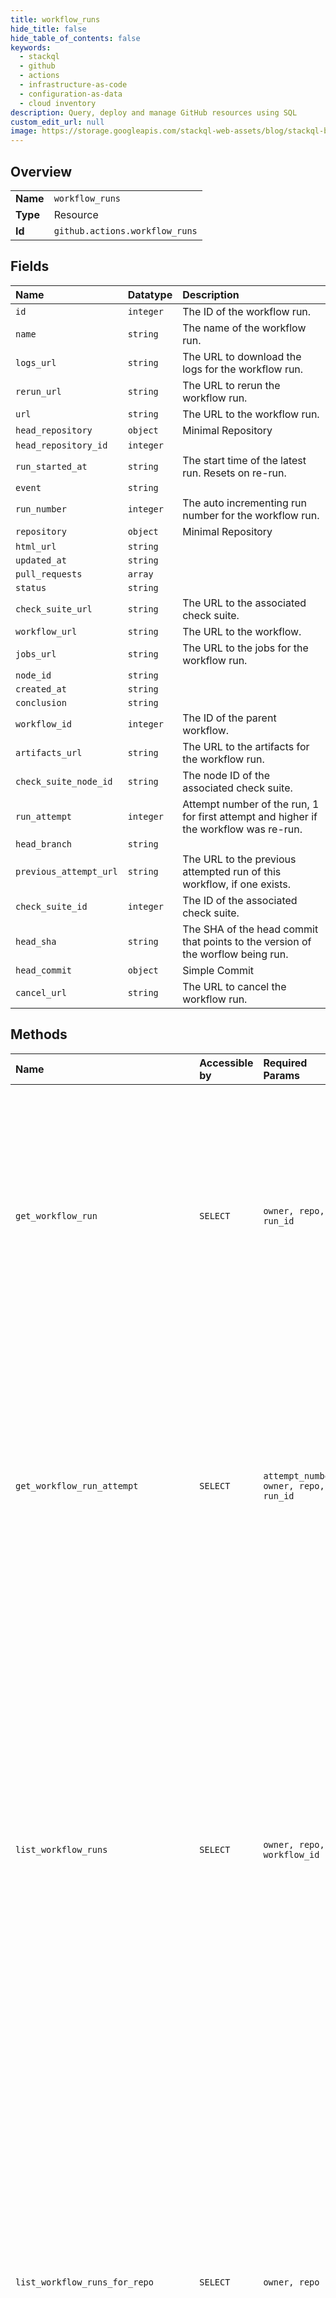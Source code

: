```yaml
---
title: workflow_runs
hide_title: false
hide_table_of_contents: false
keywords:
  - stackql
  - github
  - actions
  - infrastructure-as-code
  - configuration-as-data
  - cloud inventory
description: Query, deploy and manage GitHub resources using SQL
custom_edit_url: null
image: https://storage.googleapis.com/stackql-web-assets/blog/stackql-blog-post-featured-image.png
---
```

  
    

## Overview
<table><tbody>
<tr><td><b>Name</b></td><td><code>workflow_runs</code></td></tr>
<tr><td><b>Type</b></td><td>Resource</td></tr>
<tr><td><b>Id</b></td><td><code>github.actions.workflow_runs</code></td></tr>
</tbody></table>

## Fields
| Name | Datatype | Description |
|:-----|:---------|:------------|
| `id` | `integer` | The ID of the workflow run. |
| `name` | `string` | The name of the workflow run. |
| `logs_url` | `string` | The URL to download the logs for the workflow run. |
| `rerun_url` | `string` | The URL to rerun the workflow run. |
| `url` | `string` | The URL to the workflow run. |
| `head_repository` | `object` | Minimal Repository |
| `head_repository_id` | `integer` |  |
| `run_started_at` | `string` | The start time of the latest run. Resets on re-run. |
| `event` | `string` |  |
| `run_number` | `integer` | The auto incrementing run number for the workflow run. |
| `repository` | `object` | Minimal Repository |
| `html_url` | `string` |  |
| `updated_at` | `string` |  |
| `pull_requests` | `array` |  |
| `status` | `string` |  |
| `check_suite_url` | `string` | The URL to the associated check suite. |
| `workflow_url` | `string` | The URL to the workflow. |
| `jobs_url` | `string` | The URL to the jobs for the workflow run. |
| `node_id` | `string` |  |
| `created_at` | `string` |  |
| `conclusion` | `string` |  |
| `workflow_id` | `integer` | The ID of the parent workflow. |
| `artifacts_url` | `string` | The URL to the artifacts for the workflow run. |
| `check_suite_node_id` | `string` | The node ID of the associated check suite. |
| `run_attempt` | `integer` | Attempt number of the run, 1 for first attempt and higher if the workflow was re-run. |
| `head_branch` | `string` |  |
| `previous_attempt_url` | `string` | The URL to the previous attempted run of this workflow, if one exists. |
| `check_suite_id` | `integer` | The ID of the associated check suite. |
| `head_sha` | `string` | The SHA of the head commit that points to the version of the worflow being run. |
| `head_commit` | `object` | Simple Commit |
| `cancel_url` | `string` | The URL to cancel the workflow run. |
## Methods
| Name | Accessible by | Required Params | Description |
|:-----|:--------------|:----------------|:------------|
| `get_workflow_run` | `SELECT` | `owner, repo, run_id` | Gets a specific workflow run. Anyone with read access to the repository can use this endpoint. If the repository is private you must use an access token with the `repo` scope. GitHub Apps must have the `actions:read` permission to use this endpoint. |
| `get_workflow_run_attempt` | `SELECT` | `attempt_number, owner, repo, run_id` | Gets a specific workflow run attempt. Anyone with read access to the repository<br />can use this endpoint. If the repository is private you must use an access token<br />with the `repo` scope. GitHub Apps must have the `actions:read` permission to<br />use this endpoint. |
| `list_workflow_runs` | `SELECT` | `owner, repo, workflow_id` | List all workflow runs for a workflow. You can replace `workflow_id` with the workflow file name. For example, you could use `main.yaml`. You can use parameters to narrow the list of results. For more information about using parameters, see [Parameters](https://docs.github.com/rest/overview/resources-in-the-rest-api#parameters).<br /><br />Anyone with read access to the repository can use this endpoint. If the repository is private you must use an access token with the `repo` scope. |
| `list_workflow_runs_for_repo` | `SELECT` | `owner, repo` | Lists all workflow runs for a repository. You can use parameters to narrow the list of results. For more information about using parameters, see [Parameters](https://docs.github.com/rest/overview/resources-in-the-rest-api#parameters).<br /><br />Anyone with read access to the repository can use this endpoint. If the repository is private you must use an access token with the `repo` scope. GitHub Apps must have the `actions:read` permission to use this endpoint. |
| `delete_workflow_run` | `DELETE` | `owner, repo, run_id` | Delete a specific workflow run. Anyone with write access to the repository can use this endpoint. If the repository is<br />private you must use an access token with the `repo` scope. GitHub Apps must have the `actions:write` permission to use<br />this endpoint. |
| `cancel_workflow_run` | `EXEC` | `owner, repo, run_id` | Cancels a workflow run using its `id`. You must authenticate using an access token with the `repo` scope to use this endpoint. GitHub Apps must have the `actions:write` permission to use this endpoint. |
| `delete_workflow_run_logs` | `EXEC` | `owner, repo, run_id` | Deletes all logs for a workflow run. You must authenticate using an access token with the `repo` scope to use this endpoint. GitHub Apps must have the `actions:write` permission to use this endpoint. |
| `download_workflow_run_attempt_logs` | `EXEC` | `attempt_number, owner, repo, run_id` | Gets a redirect URL to download an archive of log files for a specific workflow run attempt. This link expires after<br />1 minute. Look for `Location:` in the response header to find the URL for the download. Anyone with read access to<br />the repository can use this endpoint. If the repository is private you must use an access token with the `repo` scope.<br />GitHub Apps must have the `actions:read` permission to use this endpoint. |
| `download_workflow_run_logs` | `EXEC` | `owner, repo, run_id` | Gets a redirect URL to download an archive of log files for a workflow run. This link expires after 1 minute. Look for<br />`Location:` in the response header to find the URL for the download. Anyone with read access to the repository can use<br />this endpoint. If the repository is private you must use an access token with the `repo` scope. GitHub Apps must have<br />the `actions:read` permission to use this endpoint. |
| `re_run_workflow` | `EXEC` | `owner, repo, run_id` | Re-runs your workflow run using its `id`. You must authenticate using an access token with the `repo` scope to use this endpoint. GitHub Apps must have the `actions:write` permission to use this endpoint. |
